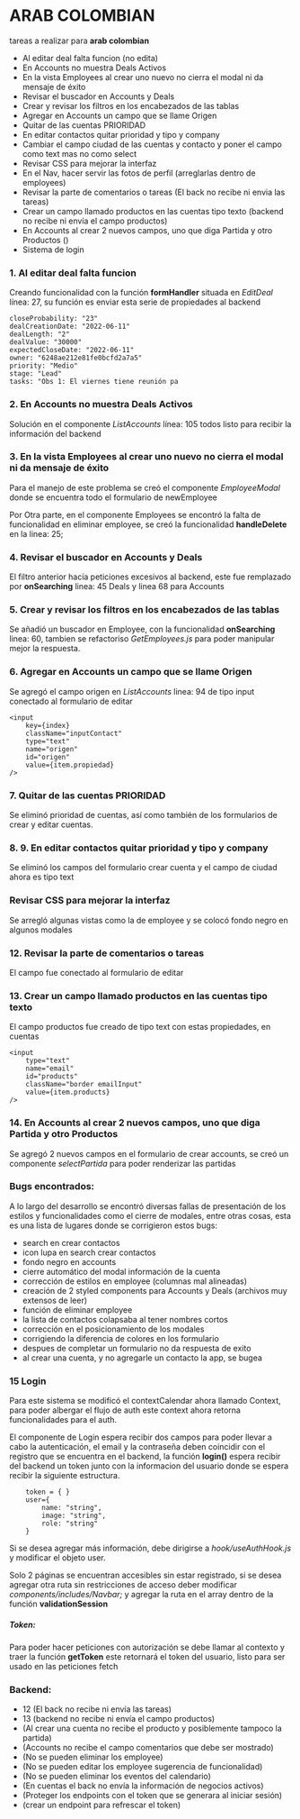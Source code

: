 # ARAB COLOMBIAN
tareas a realizar para **arab colombian**
-	Al editar deal falta funcion (no edita)
-	En Accounts  no muestra Deals Activos
-	En la vista Employees al crear uno nuevo no cierra el modal ni da mensaje de éxito
-	Revisar el buscador en Accounts y Deals
-	Crear y revisar los filtros en los encabezados de las tablas
-	Agregar en Accounts un campo que se llame Origen
-	Quitar de las cuentas PRIORIDAD
-	En editar contactos quitar prioridad y tipo y company
-	Cambiar el campo ciudad de las cuentas y contacto y poner el campo como text mas no como select
-	Revisar CSS para mejorar la interfaz
-	En el Nav, hacer servir las fotos de perfil (arreglarlas dentro de employees)
-	Revisar la parte de comentarios o tareas (El back no recibe ni envia las tareas)
-	Crear un campo llamado productos en las cuentas tipo texto (backend no recibe ni envía el campo productos)
-	En Accounts al crear 2 nuevos campos, uno que diga Partida y otro Productos ()
-	Sistema de login

### 1. Al editar deal falta funcion
Creando funcionalidad con la función **formHandler** situada en *EditDeal* línea: 27, su función es enviar esta serie de propiedades al backend
```
closeProbability: "23"
dealCreationDate: "2022-06-11"
dealLength: "2"
dealValue: "30000"
expectedCloseDate: "2022-06-11"
owner: "6248ae212e81fe0bcfd2a7a5"
priority: "Medio"
stage: "Lead"
tasks: "Obs 1: El viernes tiene reunión pa
```
### 2. En Accounts no muestra Deals Activos
Solución en el componente *ListAccounts* línea: 105 todos listo para recibir la información del backend
### 3. En la vista Employees al crear uno nuevo no cierra el modal ni da mensaje de éxito
Para el manejo de este problema se creó el componente *EmployeeModal*
donde se encuentra todo el formulario de newEmployee

Por Otra parte, en el componente Employees se encontró la falta de funcionalidad en eliminar employee, se creó la funcionalidad **handleDelete** en la linea: 25;

### 4. Revisar el buscador en Accounts y Deals
El filtro anterior hacía peticiones excesivos al backend, este fue remplazado por **onSearching** linea: 45 Deals y linea 68 para Accounts
### 5. Crear y revisar los filtros en los encabezados de las tablas
Se añadió un buscador en Employee, con la funcionalidad **onSearching** linea: 60,
tambien se refactoriso *GetEmployees.js* para poder manipular mejor la respuesta.
###  6. Agregar en Accounts un campo que se llame Origen
Se agregó el campo origen en *ListAccounts* linea: 94 de tipo input conectado al formulario de editar
```
<input
	key={index}
	className="inputContact"
	type="text"
	name="origen"
	id="origen"
 	value={item.propiedad}
/>
```
### 7. Quitar de las cuentas PRIORIDAD
Se eliminó prioridad de cuentas, así como también de los formularios de crear y editar cuentas.
### 8. 9. En editar contactos quitar prioridad y tipo y company
Se eliminó los campos del formulario crear cuenta
y el campo de ciudad ahora es tipo text
### Revisar CSS para mejorar la interfaz
Se arregló algunas vistas como la de employee y se colocó fondo negro en algunos modales
### 12. Revisar la parte de comentarios o tareas
El campo fue conectado al formulario de editar
### 13. Crear un campo llamado productos en las cuentas tipo texto
El campo productos fue creado de tipo text con estas propiedades, en cuentas
```
<input
	type="text"
	name="email"
	id="products"
	className="border emailInput"
	value={item.products}
/>
```
### 14. En Accounts al crear 2 nuevos campos, uno que diga Partida y otro Productos
Se agregó 2 nuevos campos en el formulario de crear accounts, se creó un componente *selectPartida* para poder renderizar las partidas

### Bugs encontrados:
A lo largo del desarrollo se encontró diversas fallas de presentación de los estilos y funcionalidades como el cierre de modales, entre otras cosas, esta es una lista de lugares donde se corrigieron estos bugs:
- search en crear contactos
- icon lupa en search crear contactos
- fondo negro en accounts
- cierre automático del modal información de la cuenta
- corrección de estilos en employee (columnas mal alineadas)
- creación de 2 styled components para Accounts y Deals (archivos muy extensos de leer)
- función de eliminar employee
- la lista de contactos colapsaba al tener nombres cortos
- corrección en el posicionamiento de los modales
- corrigiendo la diferencia de colores en los formulario
- despues de completar un formulario no da respuesta de exito
- al crear una cuenta, y no agregarle un contacto la app, se bugea

### 15 Login
Para este sistema se modificó el contextCalendar ahora llamado Context, para poder albergar el flujo de auth este context ahora retorna funcionalidades para el auth.

El componente de Login espera recibir dos campos para poder llevar a cabo la autenticación, el email y la contraseña deben coincidir con el registro que se encuentra en el backend, la función **login()** espera recibir del backend un token junto con la informacion del usuario donde se espera recibir la siguiente estructura.
```
    token = { }
	user={
		name: "string",
		image: "string",
		role: "string"
	}

```
Si se desea agregar más información, debe dirigirse a *hook/useAuthHook.js* y modificar el objeto user.

Solo 2 páginas se encuentran accesibles sin estar registrado, si se desea agregar otra ruta sin restricciones de acceso deber modificar *components/includes/Navbar;*
y agregar la ruta en el array dentro de la función **validationSession**

##### Token:
Para poder hacer peticiones con autorización se debe llamar al contexto y traer la función **getToken** este retornará el token del usuario, listo para ser usado en las peticiones fetch

### Backend:
- 12 (El back no recibe ni envía las tareas)
- 13 (backend no recibe ni envía el campo productos)
- (Al crear una cuenta no recibe el producto y posiblemente tampoco la partida)
- (Accounts no recibe el campo comentarios que debe ser mostrado)
- (No se pueden eliminar los employee)
- (No se pueden editar los employee sugerencia de funcionalidad)
- (No se pueden eliminar los eventos del calendario)
- (En cuentas el back no envía la información de negocios activos)
- (Proteger los endpoints con el token que se generara al iniciar sesión)
- (crear un endpoint para refrescar el token)
